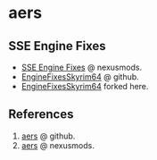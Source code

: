 # aers

## SSE Engine Fixes

- [SSE Engine Fixes](https://www.nexusmods.com/skyrimspecialedition/mods/17230) @ nexusmods.
- [EngineFixesSkyrim64](https://github.com/aers/EngineFixesSkyrim64) @ github.
- [EngineFixesSkyrim64](https://github.com/bgsce-dinadan/EngineFixesSkyrim64) forked here.

## References

1. [aers](https://github.com/aers) @ github.
2. [aers](https://next.nexusmods.com/profile/aers/mods) @ nexusmods.
